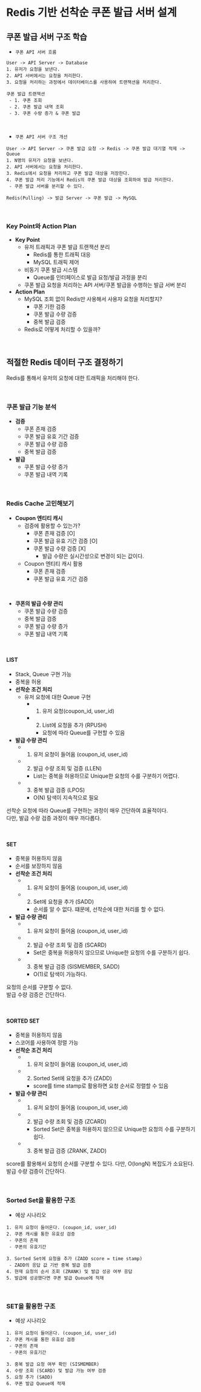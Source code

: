 # Redis 기반 선착순 쿠폰 발급 서버 설계

## 쿠폰 발급 서버 구조 학습

 - `쿠폰 API 서버 흐름`
```
User -> API Server -> Database
1. 유저가 요청을 보낸다.
2. API 서버에서는 요청을 처리한다.
3. 요청을 처리하는 과정에서 데이터베이스를 사용하여 트랜잭션을 처리한다.

쿠폰 발급 트랜잭션
 - 1. 쿠폰 조회
 - 2. 쿠폰 발급 내역 조회
 - 3. 쿠폰 수량 증가 & 쿠폰 발급
```
<br/>

 - `쿠폰 API 서버 구조 개선`
```
User -> API Server -> 쿠폰 발급 요청 -> Redis -> 쿠폰 발급 대기열 적제 -> Queue
1. N명의 유저가 요청을 보낸다.
2. API 서버에서는 요청을 처리한다.
3. Redis에서 요청을 처리하고 쿠폰 발급 대상을 저장한다.
4. 쿠폰 발급 처리 기능에서 Redis의 쿠폰 발급 대상을 조회하여 발급 처리한다.
 - 쿠폰 발급 서버를 분리할 수 있다.

Redis(Pulling) -> 발급 Server -> 쿠폰 발급 -> MySQL
```
<br/>

### Key Point와 Action Plan

 - __Key Point__
    - 유저 트래픽과 쿠폰 발급 트랜잭션 분리
        - Redis를 통한 트래픽 대응
        - MySQL 트래픽 제어
    - 비동기 쿠폰 발급 시스템
        - Queue를 인터페이스로 발급 요청/발급 과정을 분리
    - 쿠폰 발급 요청을 처리하는 API 서버/쿠폰 발급을 수행하는 발급 서버 분리
 - __Action Plan__
    - MySQL 조회 없이 Redis만 사용해서 사용자 요청을 처리할지?
        - 쿠폰 기한 검증
        - 쿠폰 발급 수량 검증
        - 중복 발급 검증
    - Redis로 어떻게 처리할 수 있을까?

<br/>

## 적절한 Redis 데이터 구조 결정하기

Redis를 통해서 유저의 요청에 대한 트래픽을 처리해야 한다.  

<br/>

### 쿠폰 발급 기능 분석

 - __검증__
    - 쿠폰 존재 검증
    - 쿠폰 발급 유효 기간 검증
    - 쿠폰 발급 수량 검증
    - 중복 발급 검증
 - __발급__
    - 쿠폰 발급 수량 증가
    - 쿠폰 발급 내역 기록

<br/>

### Redis Cache 고민해보기

 - __Coupon 엔티티 캐시__
    - 검증에 활용할 수 있는가?
        - 쿠폰 존재 검증 [O]
        - 쿠폰 발급 유효 기간 검증 [O]
        - 쿠폰 발급 수량 검증 [X]
            - 발급 수량은 실시간성으로 변경이 되는 값이다.
    - Coupon 엔티티 캐시 활용
        - 쿠폰 존재 검증
        - 쿠폰 발급 유효 기간 검증

<br/>

 - __쿠폰의 발급 수량 관리__
    - 쿠폰 발급 수량 검증
    - 중복 발급 검증
    - 쿠폰 발급 수량 증가
    - 쿠폰 발급 내역 기록

<br/>

#### LIST

 - Stack, Queue 구현 가능
 - 중복을 허용
 - __선착순 조건 처리__
    - 유저 요청에 대한 Queue 구현
        - 1. 유저 요청(coupon_id, user_id)
        - 2. List에 요청을 추가 (RPUSH)
            - 요청에 따라 Queue를 구현할 수 있음
 - __발급 수량 관리__
    - 1. 유저 요청이 들어옴 (coupon_id, user_id)
    - 2. 발급 수량 조회 및 검증 (LLEN)
        - List는 중복을 허용하므로 Unique한 요청의 수를 구분하기 어렵다.
    - 3. 중복 발급 검증 (LPOS)
        - O(N) 탐색이 지속적으로 필요

선착순 요청에 따라 Queue를 구현하는 과정이 매우 간단하여 효율적이다.  
다만, 발급 수량 검증 과정이 매우 까다롭다.  

<br/>

#### SET

 - 중복을 허용하지 않음
 - 순서를 보장하지 않음
 - __선착순 조건 처리__
    - 1. 유저 요청이 들어옴 (coupon_id, user_id)
    - 2. Set에 요청을 추가 (SADD)
        - 순서를 알 수 없다. 떄문에, 선착순에 대한 처리를 할 수 없다.
 - __발급 수량 관리__
    - 1. 유저 요청이 들어옴 (coupon_id, user_id)
    - 2. 발급 수량 조회 및 검증 (SCARD)
        - Set은 중복을 허용하지 않으므로 Unique한 요청의 수를 구분하기 쉽다.
    - 3. 중복 발급 검증 (SISMEMBER, SADD)
        - O(1)로 탐색이 가능하다.

요청의 순서를 구분할 수 없다.  
발급 수량 검증은 간단하다.  

<br/>

#### SORTED SET

 - 중복을 허용하지 않음
 - 스코어를 사용하여 정렬 가능
 - __선착순 조건 처리__
    - 1. 유저 요청이 들어옴 (coupon_id, user_id)
    - 2. Sorted Set에 요청을 추가 (ZADD)
        - score를 time stamp로 활용하면 요청 순서로 정렬할 수 있음
 - __발급 수량 관리__
    - 1. 유저 요청이 들어옴 (coupon_id, user_id)
    - 2. 발급 수량 조회 및 검증 (ZCARD)
        - Sorted Set은 중복을 허용하지 않으므로 Unique한 요청의 수를 구분하기 쉽다.
    - 3. 중복 발급 검증 (ZRANK, ZADD)

score를 활용해서 요청의 순서를 구분할 수 있다. 다만, O(longN) 복잡도가 소요된다.  
발급 수량 검증이 간단하다.  

<br/>

### Sorted Set을 활용한 구조

 - 예상 시나리오
```
1. 유저 요청이 들어온다. (coupon_id, user_id)
2. 쿠폰 캐시를 통한 유효성 검증
 - 쿠폰의 존재
 - 쿠폰의 유효기간

3. Sorted Set에 요청을 추가 (ZADD score = time stamp)
 - ZADD의 응답 값 기반 중복 발급 검증
4. 현재 요청의 순서 조회 (ZRANK) 및 발급 성공 여부 응답
5. 발급에 성공했다면 쿠폰 발급 Queue에 적재
```
<br/>

### SET을 활용한 구조

 - 예상 시나리오
```
1. 유저 요청이 들어온다. (coupon_id, user_id)
2. 쿠폰 캐시를 통한 유효성 검증
 - 쿠폰의 존재
 - 쿠폰의 유효기간

3. 중복 발급 요청 여부 확인 (SISMEMBER)
4. 수량 조회 (SCARD) 및 발급 가능 여부 검증
5. 요청 추가 (SADD)
6. 쿠폰 발급 Queue에 적재
```
